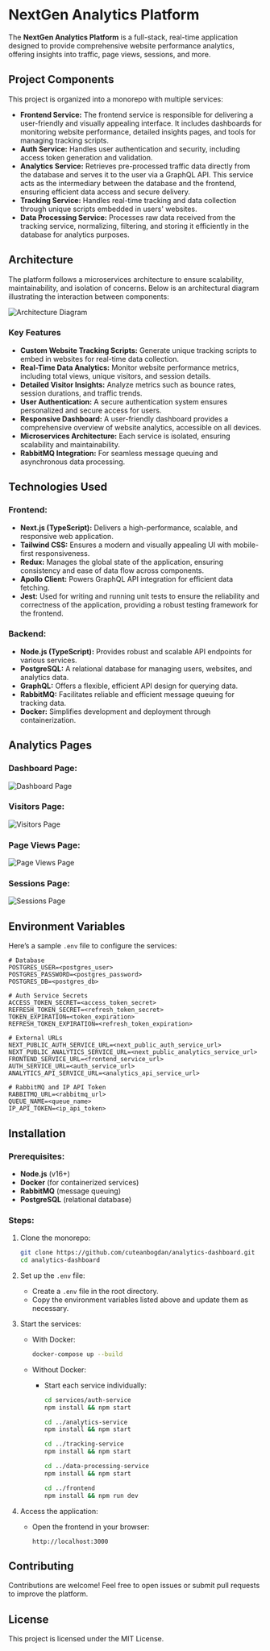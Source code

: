# NextGen Analytics Platform

The **NextGen Analytics Platform** is a full-stack, real-time application designed to provide comprehensive website performance analytics, offering insights into traffic, page views, sessions, and more.

## Project Components

This project is organized into a monorepo with multiple services:

- **Frontend Service:** The frontend service is responsible for delivering a user-friendly and visually appealing interface. It includes dashboards for monitoring website performance, detailed insights pages, and tools for managing tracking scripts.
- **Auth Service:** Handles user authentication and security, including access token generation and validation.
- **Analytics Service:** Retrieves pre-processed traffic data directly from the database and serves it to the user via a GraphQL API. This service acts as the intermediary between the database and the frontend, ensuring efficient data access and secure delivery.
- **Tracking Service:** Handles real-time tracking and data collection through unique scripts embedded in users' websites.
- **Data Processing Service:** Processes raw data received from the tracking service, normalizing, filtering, and storing it efficiently in the database for analytics purposes.

## Architecture

The platform follows a microservices architecture to ensure scalability, maintainability, and isolation of concerns. Below is an architectural diagram illustrating the interaction between components:

![Architecture Diagram](https://github.com/user-attachments/assets/9a081ef0-8128-41c3-bd49-ece723a8b62a)


### Key Features

- **Custom Website Tracking Scripts:** Generate unique tracking scripts to embed in websites for real-time data collection.
- **Real-Time Data Analytics:** Monitor website performance metrics, including total views, unique visitors, and session details.
- **Detailed Visitor Insights:** Analyze metrics such as bounce rates, session durations, and traffic trends.
- **User Authentication:** A secure authentication system ensures personalized and secure access for users.
- **Responsive Dashboard:** A user-friendly dashboard provides a comprehensive overview of website analytics, accessible on all devices.
- **Microservices Architecture:** Each service is isolated, ensuring scalability and maintainability.
- **RabbitMQ Integration:** For seamless message queuing and asynchronous data processing.

## Technologies Used

### Frontend:

- **Next.js (TypeScript):** Delivers a high-performance, scalable, and responsive web application.
- **Tailwind CSS:** Ensures a modern and visually appealing UI with mobile-first responsiveness.
- **Redux:** Manages the global state of the application, ensuring consistency and ease of data flow across components.
- **Apollo Client:** Powers GraphQL API integration for efficient data fetching.
- **Jest:** Used for writing and running unit tests to ensure the reliability and correctness of the application, providing a robust testing framework for the frontend.

### Backend:

- **Node.js (TypeScript):** Provides robust and scalable API endpoints for various services.
- **PostgreSQL:** A relational database for managing users, websites, and analytics data.
- **GraphQL:** Offers a flexible, efficient API design for querying data.
- **RabbitMQ:** Facilitates reliable and efficient message queuing for tracking data.
- **Docker:** Simplifies development and deployment through containerization.

## Analytics Pages

### Dashboard Page:

![Dashboard Page](https://github.com/user-attachments/assets/ebb366fd-fadb-42ba-bedd-3b34484efc06)


### Visitors Page:

![Visitors Page](https://github.com/user-attachments/assets/c4a0b41d-22e8-4e16-b826-90a1583c3d90)


### Page Views Page:

![Page Views Page](https://github.com/user-attachments/assets/3128d62e-7dc1-4653-b6a8-ac5a5906115b)


### Sessions Page:

![Sessions Page](https://github.com/user-attachments/assets/3914353e-207a-4983-8c84-8412e2cefe4d)


## Environment Variables

Here’s a sample `.env` file to configure the services:

```env
# Database
POSTGRES_USER=<postgres_user>
POSTGRES_PASSWORD=<postgres_password>
POSTGRES_DB=<postgres_db>

# Auth Service Secrets
ACCESS_TOKEN_SECRET=<access_token_secret>
REFRESH_TOKEN_SECRET=<refresh_token_secret>
TOKEN_EXPIRATION=<token_expiration>
REFRESH_TOKEN_EXPIRATION=<refresh_token_expiration>

# External URLs
NEXT_PUBLIC_AUTH_SERVICE_URL=<next_public_auth_service_url>
NEXT_PUBLIC_ANALYTICS_SERVICE_URL=<next_public_analytics_service_url>
FRONTEND_SERVICE_URL=<frontend_service_url>
AUTH_SERVICE_URL=<auth_service_url>
ANALYTICS_API_SERVICE_URL=<analytics_api_service_url>

# RabbitMQ and IP API Token
RABBITMQ_URL=<rabbitmq_url>
QUEUE_NAME=<queue_name>
IP_API_TOKEN=<ip_api_token>
```

## Installation

### Prerequisites:

- **Node.js** (v16+)
- **Docker** (for containerized services)
- **RabbitMQ** (message queuing)
- **PostgreSQL** (relational database)

### Steps:

1. Clone the monorepo:

   ```bash
   git clone https://github.com/cuteanbogdan/analytics-dashboard.git
   cd analytics-dashboard
   ```

2. Set up the `.env` file:

   - Create a `.env` file in the root directory.
   - Copy the environment variables listed above and update them as necessary.

3. Start the services:

   - With Docker:
     ```bash
     docker-compose up --build
     ```
   - Without Docker:

     - Start each service individually:

       ```bash
       cd services/auth-service
       npm install && npm start

       cd ../analytics-service
       npm install && npm start

       cd ../tracking-service
       npm install && npm start

       cd ../data-processing-service
       npm install && npm start

       cd ../frontend
       npm install && npm run dev
       ```

4. Access the application:
   - Open the frontend in your browser:
     ```
     http://localhost:3000
     ```

## Contributing

Contributions are welcome! Feel free to open issues or submit pull requests to improve the platform.

## License

This project is licensed under the MIT License.
